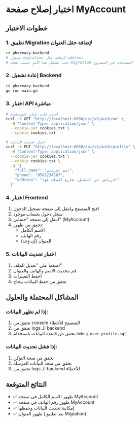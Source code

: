 # اختبار إصلاح صفحة MyAccount

## خطوات الاختبار

### 1. تطبيق Migration لإضافة حقل العنوان
```bash
cd pharmacy-backend
# تشغيل migration لإضافة حقل address
# يجب تشغيل هذا الأمر حسب نظام migration المستخدم في المشروع
```

### 2. إعادة تشغيل Backend
```bash
cd pharmacy-backend
go run main.go
```

### 3. اختبار API مباشرة
```bash
# اختبار جلب بيانات المستخدم
curl -X GET "http://localhost:8080/api/v1/auth/me" \
  -H "Content-Type: application/json" \
  --cookie-jar cookies.txt \
  --cookie cookies.txt

# اختبار تحديث البيانات
curl -X PUT "http://localhost:8080/api/v1/auth/profile" \
  -H "Content-Type: application/json" \
  --cookie-jar cookies.txt \
  --cookie cookies.txt \
  -d '{
    "full_name": "اسم تجريبي",
    "phone": "0501234567",
    "address": "الرياض، حي النخيل، شارع الملك فهد"
  }'
```

### 4. اختبار Frontend
1. افتح المتصفح وانتقل إلى صفحة تسجيل الدخول
2. سجل دخول بحساب موجود
3. انتقل إلى صفحة "حسابي" (MyAccount)
4. تحقق من ظهور:
   - الاسم الكامل
   - رقم الهاتف
   - العنوان (إن وُجد)

### 5. اختبار تحديث البيانات
1. اضغط على "تعديل الملف"
2. قم بتحديث الاسم والهاتف والعنوان
3. احفظ التغييرات
4. تحقق من حفظ البيانات بنجاح

## المشاكل المحتملة والحلول

### إذا لم تظهر البيانات:
1. تحقق من console المتصفح للأخطاء
2. تحقق من logs الـ backend
3. تحقق من قاعدة البيانات باستخدام `debug_user_profile.sql`

### إذا فشل تحديث البيانات:
1. تحقق من صحة التوكن
2. تحقق من صحة البيانات المرسلة
3. تحقق من logs الـ backend للأخطاء

## النتائج المتوقعة
- ✅ ظهور الاسم الكامل في صفحة MyAccount
- ✅ ظهور رقم الهاتف في صفحة MyAccount  
- ✅ إمكانية تحديث البيانات وحفظها
- ✅ ظهور العنوان (بعد تطبيق Migration)
